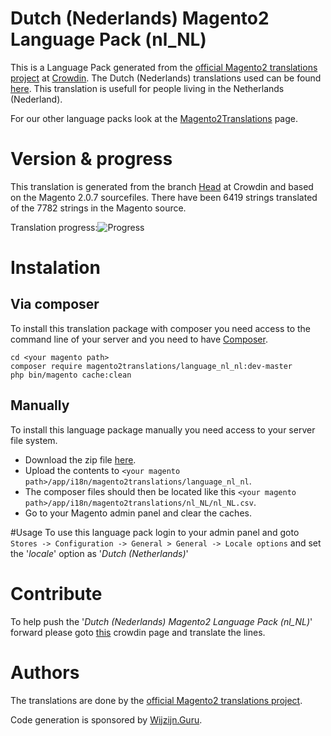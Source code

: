 # Dutch (Nederlands) Magento2 Language Pack (nl_NL)
This is a Language Pack generated from the [official Magento2 translations project](https://crowdin.com/project/magento-2) at [Crowdin](https://crowdin.com).
The Dutch (Nederlands) translations used can be found [here](https://crowdin.com/project/magento-2/nl).
This translation is usefull for people living in the Netherlands (Nederland).

For our other language packs look at the [Magento2Translations](http://magento2translations.github.io/) page.

# Version & progress
This translation is generated from the branch [Head](https://crowdin.com/project/magento-2/nl#/Head) at Crowdin and based on the Magento 2.0.7 sourcefiles.
There have been  6419 strings translated of the 7782 strings in the Magento source.

Translation progress:![Progress](http://progressed.io/bar/82)

# Instalation
## Via composer
To install this translation package with composer you need access to the command line of your server and you need to have [Composer](https://getcomposer.org).
```
cd <your magento path>
composer require magento2translations/language_nl_nl:dev-master
php bin/magento cache:clean
```
## Manually
To install this language package manually you need access to your server file system.
* Download the zip file [here](https://github.com/Magento2Translations/language_nl_nl/archive/master.zip).
* Upload the contents to `<your magento path>/app/i18n/magento2translations/language_nl_nl`.
* The composer files should then be located like this `<your magento path>/app/i18n/magento2translations/nl_NL/nl_NL.csv`.
* Go to your Magento admin panel and clear the caches.

#Usage
To use this language pack login to your admin panel and goto `Stores -> Configuration -> General > General -> Locale options` and set the '*locale*' option as '*Dutch (Netherlands)*'

# Contribute
To help push the '*Dutch (Nederlands) Magento2 Language Pack (nl_NL)*' forward please goto [this](https://crowdin.com/project/magento-2/nl) crowdin page and translate the lines.

# Authors
The translations are done by the [official Magento2 translations project](https://crowdin.com/project/magento-2).

Code generation is sponsored by [Wijzijn.Guru](http://www.wijzijn.guru/).